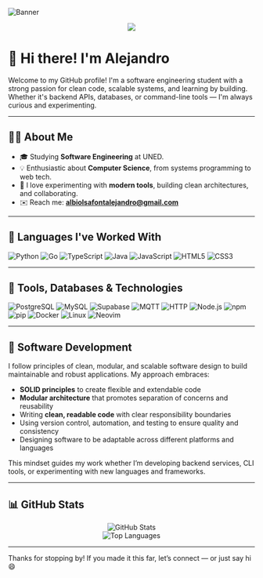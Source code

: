 ![Banner](https://capsule-render.vercel.app/api?type=waving&color=gradient&height=180&section=header&text=Hi%20I'm%20Alejandro&fontAlign=40&fontSize=40&animation=fadeIn)

<p align="center">
  <img src="https://readme-typing-svg.herokuapp.com?font=Fira+Code&size=22&duration=3000&pause=1000&center=true&vCenter=true&width=600&lines=Software+Engineering+Student;Clean+Code+Enthusiast;Always+learning+something+new!" />
</p>

# 👋 Hi there! I'm Alejandro

Welcome to my GitHub profile! I'm a software engineering student with a strong passion for clean code, scalable systems, and learning by building. Whether it's backend APIs, databases, or command-line tools — I'm always curious and experimenting.

---

## 👨‍💻 About Me

- 🎓 Studying **Software Engineering** at UNED.
- 💡 Enthusiastic about **Computer Science**, from systems programming to web tech.
- 🧪 I love experimenting with **modern tools**, building clean architectures, and collaborating.
- ✉️ Reach me: **[albiolsafontalejandro@gmail.com](mailto:albiolsafontalejandro@gmail.com)**

---

## 🧠 Languages I've Worked With

![Python](https://img.shields.io/badge/Python-3776AB?style=flat&logo=python&logoColor=white)
![Go](https://img.shields.io/badge/Go-00ADD8?style=flat&logo=go&logoColor=white)
![TypeScript](https://img.shields.io/badge/TypeScript-007ACC?style=flat&logo=typescript&logoColor=white)
![Java](https://img.shields.io/badge/Java-007396?style=flat&logo=java&logoColor=white)
![JavaScript](https://img.shields.io/badge/JavaScript-F7DF1E?style=flat&logo=javascript&logoColor=black)
![HTML5](https://img.shields.io/badge/HTML5-E34F26?style=flat&logo=html5&logoColor=white)
![CSS3](https://img.shields.io/badge/CSS3-1572B6?style=flat&logo=css3&logoColor=white)

---

## 🧰 Tools, Databases & Technologies

![PostgreSQL](https://img.shields.io/badge/PostgreSQL-336791?style=flat&logo=postgresql&logoColor=white)
![MySQL](https://img.shields.io/badge/MySQL-4479A1?style=flat&logo=mysql&logoColor=white)
![Supabase](https://img.shields.io/badge/Supabase-3ECF8E?style=flat&logo=supabase&logoColor=white)
![MQTT](https://img.shields.io/badge/MQTT-660066?style=flat&logo=data:image/svg+xml;base64,...&logoColor=white)
![HTTP](https://img.shields.io/badge/HTTP-005571?style=flat&logo=http&logoColor=white)
![Node.js](https://img.shields.io/badge/Node.js-339933?style=flat&logo=node.js&logoColor=white)
![npm](https://img.shields.io/badge/npm-CB3837?style=flat&logo=npm&logoColor=white)
![pip](https://img.shields.io/badge/pip-3776AB?style=flat&logo=pypi&logoColor=white)
![Docker](https://img.shields.io/badge/Docker-2496ED?style=flat&logo=docker&logoColor=white)
![Linux](https://img.shields.io/badge/Linux-FCC624?style=flat&logo=linux&logoColor=black)
![Neovim](https://img.shields.io/badge/Neovim-57A143?style=flat&logo=neovim&logoColor=white)

---

## 🧱 Software Development

I follow principles of clean, modular, and scalable software design to build maintainable and robust applications. My approach embraces:

- **SOLID principles** to create flexible and extendable code  
- **Modular architecture** that promotes separation of concerns and reusability  
- Writing **clean, readable code** with clear responsibility boundaries  
- Using version control, automation, and testing to ensure quality and consistency  
- Designing software to be adaptable across different platforms and languages  

This mindset guides my work whether I’m developing backend services, CLI tools, or experimenting with new languages and frameworks.

---

## 📊 GitHub Stats

<p align="center">
  <img src="https://github-readme-stats.vercel.app/api?username=alejandro-albiol&show_icons=true&theme=dracula" alt="GitHub Stats" />
  <br />
  <img src="https://github-readme-stats.vercel.app/api/top-langs/?username=alejandro-albiol&layout=compact&theme=dracula" alt="Top Languages" />
</p>

---

Thanks for stopping by! If you made it this far, let’s connect — or just say hi 😄
